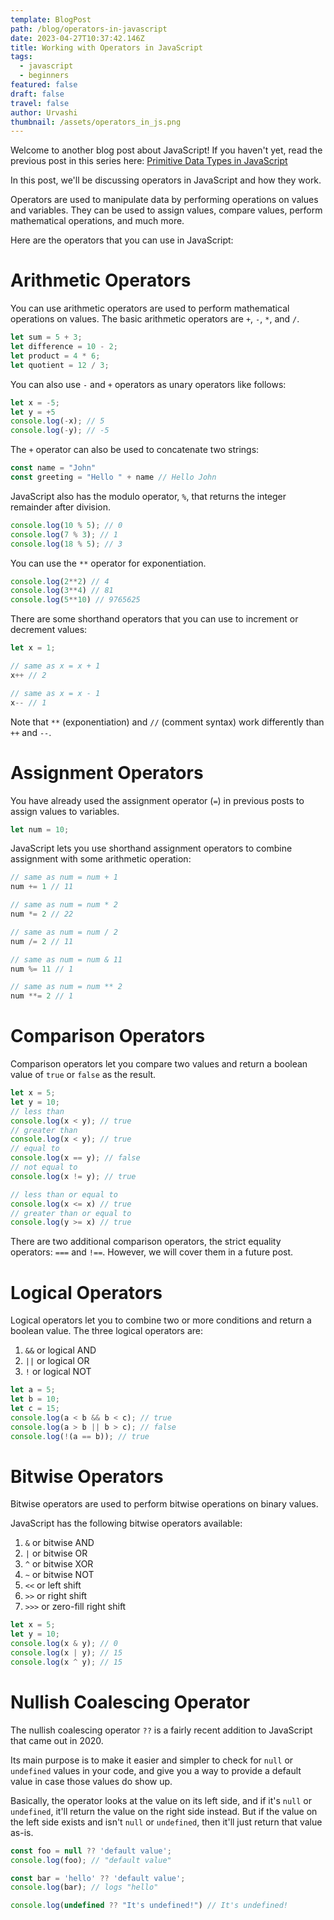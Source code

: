```yaml
---
template: BlogPost
path: /blog/operators-in-javascript
date: 2023-04-27T10:37:42.146Z
title: Working with Operators in JavaScript
tags:
  - javascript
  - beginners
featured: false
draft: false
travel: false
author: Urvashi
thumbnail: /assets/operators_in_js.png
---
```


Welcome to another blog post about JavaScript!
If you haven't yet, read the previous post in this series here: [Primitive Data Types in JavaScript](https://www.thecodedose.com/blog/data-types-in-javascript)

In this post, we'll be discussing operators in JavaScript and how they work.

Operators are used to manipulate data by performing operations on values and variables.
They can be used to assign values, compare values, perform mathematical operations, and much more.

Here are the operators that you can use in JavaScript:

# Arithmetic Operators

You can use arithmetic operators are used to perform mathematical operations on values.
The basic arithmetic operators are `+`, `-`, `*`, and `/`.

```js
let sum = 5 + 3;
let difference = 10 - 2;
let product = 4 * 6;
let quotient = 12 / 3;
```

You can also use `-` and `+` operators as unary operators like follows:

```js
let x = -5;
let y = +5
console.log(-x); // 5
console.log(-y); // -5
```

The `+` operator can also be used to concatenate two strings:

```js
const name = "John"
const greeting = "Hello " + name // Hello John
```

JavaScript also has the modulo operator, `%`, that returns the integer remainder after division.

```js
console.log(10 % 5); // 0
console.log(7 % 3); // 1
console.log(18 % 5); // 3
```

You can use the `**` operator for exponentiation.

```js
console.log(2**2) // 4
console.log(3**4) // 81
console.log(5**10) // 9765625
```

There are some shorthand operators that you can use to increment or decrement values:

```js
let x = 1;

// same as x = x + 1
x++ // 2

// same as x = x - 1
x-- // 1
```

Note that `**` (exponentiation) and `//` (comment syntax) work differently than `++` and `--`.

# Assignment Operators

You have already used the assignment operator (`=`) in previous posts to assign values to variables.

```js
let num = 10;
```

JavaScript lets you use shorthand assignment operators to combine assignment with some arithmetic operation:

```js
// same as num = num + 1
num += 1 // 11

// same as num = num * 2
num *= 2 // 22

// same as num = num / 2
num /= 2 // 11

// same as num = num & 11
num %= 11 // 1

// same as num = num ** 2
num **= 2 // 1
```

# Comparison Operators

Comparison operators let you compare two values and return a boolean value of `true` or `false` as the result.

```javascript
let x = 5;
let y = 10;
// less than
console.log(x < y); // true
// greater than
console.log(x < y); // true
// equal to
console.log(x == y); // false
// not equal to
console.log(x != y); // true

// less than or equal to
console.log(x <= x) // true
// greater than or equal to
console.log(y >= x) // true
```

There are two additional comparison operators, the strict equality operators: `===` and `!==`.
However, we will cover them in a future post.

# Logical Operators

Logical operators let you to combine two or more conditions and return a boolean value.
The three logical operators are:
1. `&&` or logical AND
2. `||` or logical OR
3. `!` or logical NOT

```js
let a = 5;
let b = 10;
let c = 15;
console.log(a < b && b < c); // true
console.log(a > b || b > c); // false
console.log(!(a == b)); // true
```

# Bitwise Operators

Bitwise operators are used to perform bitwise operations on binary values.

JavaScript has the following bitwise operators available:
1. `&` or bitwise AND
2. `|` or bitwise OR
3. `^` or bitwise XOR
4. `~` or bitwise NOT
5. `<<` or left shift
6. `>>` or right shift
7. `>>>` or zero-fill right shift

```js
let x = 5;
let y = 10;
console.log(x & y); // 0
console.log(x | y); // 15
console.log(x ^ y); // 15
```

# Nullish Coalescing Operator

The nullish coalescing operator `??` is a fairly recent addition to JavaScript that came out in 2020.

Its main purpose is to make it easier and simpler to check for `null` or `undefined` values in your code, and give you a way to provide a default value in case those values do show up.

Basically, the operator looks at the value on its left side, and if it's `null` or `undefined`, it'll return the value on the right side instead. But if the value on the left side exists and isn't `null` or `undefined`, then it'll just return that value as-is.

```js
const foo = null ?? 'default value';
console.log(foo); // "default value"

const bar = 'hello' ?? 'default value';
console.log(bar); // logs "hello"

console.log(undefined ?? "It's undefined!") // It's undefined!
```
